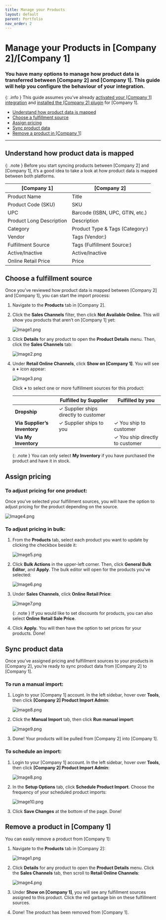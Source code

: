 ```yaml
---
title: Manage your Products
layout: default
parent: Portfolio
nav_order: 2
---
```


Manage your Products in \[Company 2\]/\[Company 1\]
===================================================================

### You have many options to manage how product data is transferred between \[Company 2\] and \[Company 1\]. This guide will help you configure the behaviour of your integration.

{: .info }
This guide assumes you’ve already [activated your \[Company 1\] integration]() and [installed the \[Company 2\] plugin]() for \[Company 1\].

*   [Understand how product data is mapped](#understand-how-product-data-is-mapped)
*   [Choose a fulfillment source](#choose-a-fulfillment-source)
*   [Assign pricing](#assign-pricing)
*   [Sync product data](#sync-product-data)
*   [Remove a product in \[Company 1\]](#remove-a-product-in-company-1)

---

Understand how product data is mapped
-------------------------------------

{: .note }
Before you start syncing products between \[Company 2\] and \[Company 1\], it’s a good idea to take a look at how product data is mapped between both platforms.

| **[Company 1]**          | **[Company 2]**                 |
|--------------------------|---------------------------------|
| Product Name             | Title                           |
| Product Code (SKU)       | SKU                             |
| UPC                      | Barcode (ISBN, UPC, GTIN, etc.) |
| Product Long Description | Description                     |
| Category                 | Product Type & Tags (Category:) |
| Vendor                   | Tags (Vendor:)                  |
| Fulfillment Source       | Tags (Fulfillment Source:)      |
| Active/Inactive          | Active/Inactive                 |
| Online Retail Price      | Price                           |

Choose a fulfillment source
---------------------------

Once you’ve reviewed how product data is mapped between \[Company 2\] and \[Company 1\], you can start the import process:

1.  Navigate to the **Products** tab in \[Company 2\].
    
2.  Click the **Sales Channels** filter, then click **Not Available Online.** This will show you products that aren’t on \[Company 1\] yet:
    

    ![Image1.png](/Images/doc2/Image1.png)

3.  Click **Details** for any product to open the **Product Details** menu. Then, click the **Sales Channels** tab:
    
    ![Image2.png](/Images/doc2/Image2.png)

4.  Under **Retail Online Channels**, click **Show on \[Company 1\]**. You will see a **\+** icon appear:
    

    ![Image3.png](/Images/doc2/Image3.png)

    Click **\+** to select one or more fulfillment sources for this product:

    |                              | **Fulfilled by Supplier**             | **Fulfilled by you**            |
    |------------------------------|---------------------------------------|---------------------------------|
    | **Dropship**                 | ✓ Supplier ships directly to customer |                                 |
    | **Via Supplier’s Inventory** | ✓ Supplier ships to you               | ✓ You ship to customer          |
    | **Via My Inventory**         |                                       | ✓ You ship directly to customer |
        

    {: .note }
    You can only select **My Inventory** if you have purchased the product and have it in stock.

Assign pricing
--------------

### To adjust pricing for one product:

Once you’ve selected your fulfillment sources, you will have the option to adjust pricing for the product depending on the source.

![Image4.png](/Images/doc2/Image4.png)

### To adjust pricing in bulk:

1.  From the **Products** tab, select each product you want to update by clicking the checkbox beside it:
    

    ![Image5.png](/Images/doc2/Image5.png)

2.  Click **Bulk Actions** in the upper-left corner. Then, click **General Bulk Editor**, and **Apply**. The bulk editor will open for the products you’ve selected:
    

    ![Image6.png](/Images/doc2/Image6.png)

3.  Under **Sales Channels**, click **Online Retail Price**:
    

    ![Image7.png](/Images/doc2/Image7.png)

    {: .note }
    If you would like to set discounts for products, you can also select **Online Retail Sale Price**.

4.  Click **Apply.** You will then have the option to set prices for your products. Done!
    

Sync product data
-----------------

Once you’ve assigned pricing and fulfillment sources to your products in \[Company 2\], you’re ready to sync product data from \[Company 2\] to \[Company 1\].

### To run a manual import:

1.  Login to your \[Company 1\] account. In the left sidebar, hover over **Tools**, then click **\[Company 2\] Product Import Admin**:
    

    ![Image8.png](/Images/doc2/Image8.png)

2.  Click the **Manual Import** tab, then click **Run manual import**:
    

    ![Image9.png](/Images/doc2/Image9.png)

3.  Done! Your products will be pulled from \[Company 2\] into \[Company 1\].
    

### To schedule an import:

1.  Login to your \[Company 1\] account. In the left sidebar, hover over **Tools**, then click **\[Company 2\] Product Import Admin**:
    

    ![Image8.png](/Images/doc2/Image8.png)

2.  In the **Setup Options** tab, click **Schedule Product Import**. Choose the frequency of your scheduled product imports:
    

    ![Image10.png](/Images/doc2/Image10.png)

3.  Click **Save Changes** at the bottom of the page. Done!

Remove a product in \[Company 1\]
---------------------------------

You can easily remove a product from \[Company 1\]:

1.  Navigate to the **Products** tab in \[Company 2\]:
    

    ![Image1.png](/Images/doc2/Image1.png)

2.  Click **Details** for any product to open the **Product Details** menu. Click the **Sales Channels** tab, then scroll to **Retail Online Channels**:
    

    ![Image4.png](/Images/doc2/Image4.png)

3.  Under **Show on \[Company 1\]**, you will see any fulfillment sources assigned to this product. Click the red garbage bin on these fulfillment sources.
    
4.  Done! The product has been removed from \[Company 1\].